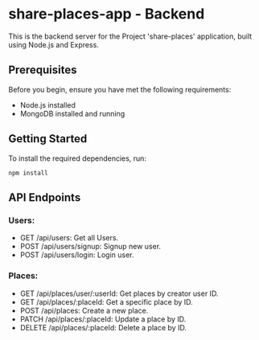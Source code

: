# share-places-app - Backend

This is the backend server for the Project 'share-places' application, built using Node.js and Express.

## Prerequisites

Before you begin, ensure you have met the following requirements:

- Node.js installed
- MongoDB installed and running

## Getting Started

To install the required dependencies, run:

`npm install`

## API Endpoints

### Users:

- GET /api/users: Get all Users.
- POST /api/users/signup: Signup new user.
- POST /api/users/login: Login user.

### Places:

- GET /api/places/user/:userId: Get places by creator user ID.
- GET /api/places/:placeId: Get a specific place by ID.
- POST /api/places: Create a new place.
- PATCH /api/places/:placeId: Update a place by ID.
- DELETE /api/places/:placeId: Delete a place by ID.
